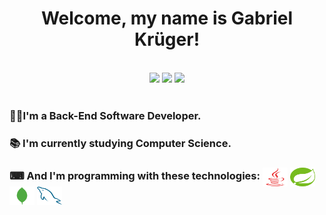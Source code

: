 <div align="center">
    <h1>Welcome, my name is Gabriel Krüger!</h1>
<br/><a href="https://www.linkedin.com/in/gabriel-kruger-8b57a1224/"><img src="https://img.shields.io/badge/LinkedIn-0077B5?style=for-the-badge&logo=linkedin&logoColor=white"/></a>
<a href="mailto:krugergabriel278@gmail.com"/><img src="https://img.shields.io/badge/Gmail-D14836?style=for-the-badge&logo=gmail&logoColor=white"/></a>
<img src="https://dcbadge.vercel.app/api/shield/400131390294982657"/><br/>
</div><br/>

### 🐱‍👤I'm a Back-End Software Developer.  
### 📚 I'm currently studying Computer Science.

<div style="display: inline_block" >
    <h3>⌨ And I'm programming with these technologies:
        <img align="center" alt="Rafa-Js" height="30" width="40" src="https://raw.githubusercontent.com/devicons/devicon/master/icons/java/java-plain.svg">
        <img align="center" alt="Rafa-Js" height="30" width="40" src="https://raw.githubusercontent.com/devicons/devicon/master/icons/spring/spring-original.svg">
        <img align="center" alt="Rafa-Js" height="30" width="40" src="https://raw.githubusercontent.com/devicons/devicon/master/icons/mongodb/mongodb-plain.svg">
        <img align="center" alt="Rafa-Js" height="30" width="40" src="https://raw.githubusercontent.com/devicons/devicon/master/icons/mysql/mysql-plain.svg">
    </h3>
</div>
 



    
    
